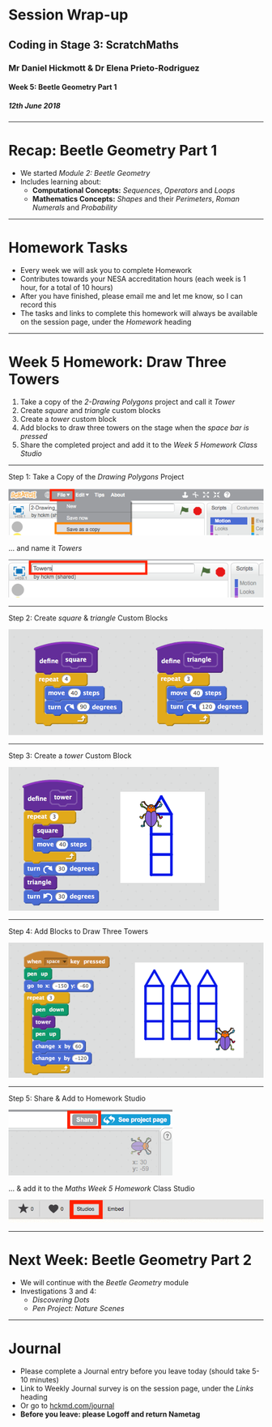 # Session Wrap-up

## Coding in Stage 3: ScratchMaths

### Mr Daniel Hickmott & Dr Elena Prieto-Rodriguez

#### Week 5: Beetle Geometry Part 1

##### 12th June 2018

---

# Recap: Beetle Geometry Part 1

- We started *Module 2: Beetle Geometry*
- Includes learning about:
	- **Computational Concepts:** *Sequences*, *Operators* and *Loops*
	- **Mathematics Concepts:** *Shapes* and their *Perimeters*, *Roman Numerals* and *Probability*

---

# Homework Tasks

- Every week we will ask you to complete Homework
- Contributes towards your NESA accreditation hours (each week is 1 hour, for a total of 10 hours)
- After you have finished, please email me and let me know, so I can record this
- The tasks and links to complete this homework will always be available on the session page, under the *Homework* heading 	

---

# Week 5 Homework: Draw Three Towers

1. Take a copy of the *2-Drawing Polygons* project and call it *Tower*
2. Create *square* and *triangle* custom blocks
3. Create a *tower* custom block
4. Add blocks to draw three towers on the stage when the *space bar is pressed*
5. Share the completed project and add it to the *Week 5 Homework Class Studio*

---

Step 1: Take a Copy of the *Drawing Polygons* Project

![inline 150%](images/save_a_copy.png)

... and name it *Towers*

![inline 150%](images/renaming_towers.png)

---

Step 2: Create *square* & *triangle* Custom Blocks

![inline 150%](images/square_and_triangle.png)

---

Step 3: Create a *tower* Custom Block

![inline 100%](images/drawing_a_tower.png)

---

Step 4: Add Blocks to Draw Three Towers

![inline 100%](images/drawing_three_towers.png)

---

Step 5: Share & Add to Homework Studio

![inline 100%](images/share_the_project.png)

... & add it to the *Maths Week 5 Homework* Class Studio

![inline 100%](images/add_to_studio.png)

---

# Next Week: Beetle Geometry Part 2

- We will continue with the *Beetle Geometry* module
- Investigations 3 and 4:
	-  *Discovering Dots*
	-  *Pen Project: Nature Scenes*

---

# Journal

- Please complete a Journal entry before you leave today (should take 5-10 minutes)
- Link to Weekly Journal survey is on the session page, under the *Links* heading
- Or go to [hckmd.com/journal](hckmd.com/journal)
- **Before you leave: please Logoff and return Nametag**
